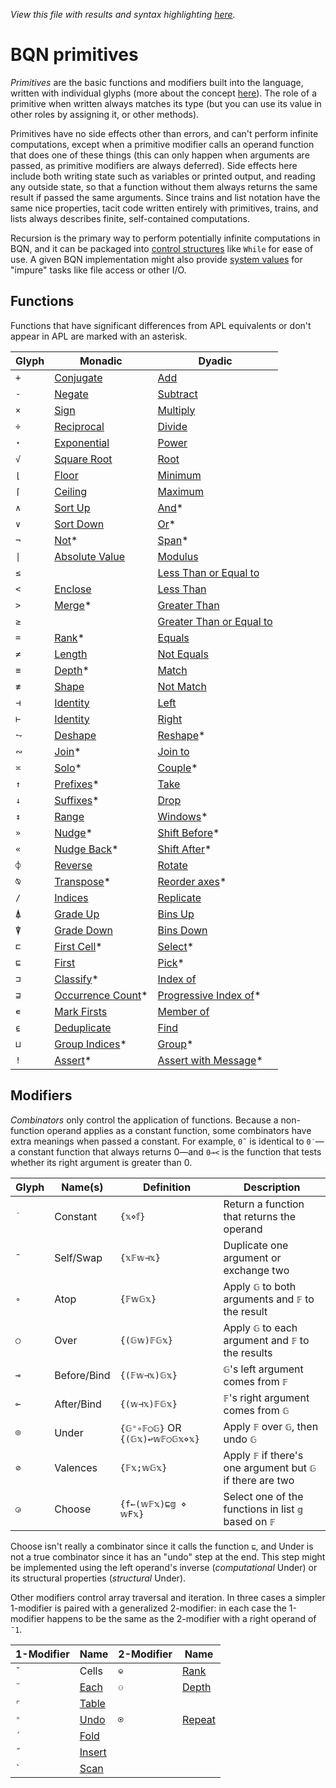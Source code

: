 *View this file with results and syntax highlighting [here](https://mlochbaum.github.io/BQN/doc/primitive.html).*

# BQN primitives

*Primitives* are the basic functions and modifiers built into the language, written with individual glyphs (more about the concept [here](../commentary/primitive.md)). The role of a primitive when written always matches its type (but you can use its value in other roles by assigning it, or other methods).

Primitives have no side effects other than errors, and can't perform infinite computations, except when a primitive modifier calls an operand function that does one of these things (this can only happen when arguments are passed, as primitive modifiers are always deferred). Side effects here include both writing state such as variables or printed output, and reading any outside state, so that a function without them always returns the same result if passed the same arguments. Since trains and list notation have the same nice properties, tacit code written entirely with primitives, trains, and lists always describes finite, self-contained computations.

Recursion is the primary way to perform potentially infinite computations in BQN, and it can be packaged into [control structures](control.md) like `While` for ease of use. A given BQN implementation might also provide [system values](../spec/system.md) for "impure" tasks like file access or other I/O.

## Functions

Functions that have significant differences from APL equivalents or don't appear in APL are marked with an asterisk.

| Glyph | Monadic                                             | Dyadic
|-------|-----------------------------------------------------|---------
| `+`   | [Conjugate](arithmetic.md#basic-arithmetic)         | [Add](arithmetic.md#basic-arithmetic)
| `-`   | [Negate](arithmetic.md#basic-arithmetic)            | [Subtract](arithmetic.md#basic-arithmetic)
| `×`   | [Sign](arithmetic.md#basic-arithmetic)              | [Multiply](arithmetic.md#basic-arithmetic)
| `÷`   | [Reciprocal](arithmetic.md#basic-arithmetic)        | [Divide](arithmetic.md#basic-arithmetic)
| `⋆`   | [Exponential](arithmetic.md#basic-arithmetic)       | [Power](arithmetic.md#basic-arithmetic)
| `√`   | [Square Root](arithmetic.md#basic-arithmetic)       | [Root](arithmetic.md#basic-arithmetic)
| `⌊`   | [Floor](arithmetic.md#additional-arithmetic)        | [Minimum](arithmetic.md#additional-arithmetic)
| `⌈`   | [Ceiling](arithmetic.md#additional-arithmetic)      | [Maximum](arithmetic.md#additional-arithmetic)
| `∧`   | [Sort Up](order.md#sort)                            | [And](logic.md)*
| `∨`   | [Sort Down](order.md#sort)                          | [Or](logic.md)*
| `¬`   | [Not](logic.md)*                                    | [Span](logic.md)*
| `\|`  | [Absolute Value](arithmetic.md#additional-arithmetic)| [Modulus](arithmetic.md#additional-arithmetic)
| `≤`   |                                                     | [Less Than or Equal to](arithmetic.md#comparisons)
| `<`   | [Enclose](enclose.md)                               | [Less Than](arithmetic.md#comparisons)
| `>`   | [Merge](couple.md)*                                 | [Greater Than](arithmetic.md#comparisons)
| `≥`   |                                                     | [Greater Than or Equal to](arithmetic.md#comparisons)
| `=`   | [Rank](shape.md)*                                   | [Equals](arithmetic.md#comparisons)
| `≠`   | [Length](shape.md)                                  | [Not Equals](arithmetic.md#comparisons)
| `≡`   | [Depth](depth.md)*                                  | [Match](match.md)
| `≢`   | [Shape](shape.md)                                   | [Not Match](match.md)
| `⊣`   | [Identity](identity.md)                             | [Left](identity.md)
| `⊢`   | [Identity](identity.md)                             | [Right](identity.md)
| `⥊`   | [Deshape](reshape.md)                               | [Reshape](reshape.md)*
| `∾`   | [Join](join.md)*                                    | [Join to](join.md)
| `≍`   | [Solo](couple.md)*                                  | [Couple](couple.md)*
| `↑`   | [Prefixes](prefixes.md)*                            | [Take](take.md)
| `↓`   | [Suffixes](prefixes.md)*                            | [Drop](take.md)
| `↕`   | [Range](range.md)                                   | [Windows](windows.md)*
| `»`   | [Nudge](shift.md)*                                  | [Shift Before](shift.md)*
| `«`   | [Nudge Back](shift.md)*                             | [Shift After](shift.md)*
| `⌽`   | [Reverse](reverse.md)                               | [Rotate](reverse.md#rotate)
| `⍉`   | [Transpose](transpose.md)*                          | [Reorder axes](transpose.md)*
| `/`   | [Indices](replicate.md#indices)                     | [Replicate](replicate.md)
| `⍋`   | [Grade Up](order.md#grade)                          | [Bins Up](order.md#bins)
| `⍒`   | [Grade Down](order.md#grade)                        | [Bins Down](order.md#bins)
| `⊏`   | [First Cell](select.md)*                            | [Select](select.md)*
| `⊑`   | [First](pick.md#first)                              | [Pick](pick.md)*
| `⊐`   | [Classify](selfcmp.md#classify)*                    | [Index of](search.md#index-of)
| `⊒`   | [Occurrence Count](selfcmp.md#occurrence-count)*    | [Progressive Index of](search.md#progressive-index-of)*
| `∊`   | [Mark Firsts](selfcmp.md#mark-firsts)               | [Member of](search.md#member-of)
| `⍷`   | [Deduplicate](selfcmp.md#deduplicate)               | [Find](find.md)
| `⊔`   | [Group Indices](group.md)*                          | [Group](group.md)*
| `!`   | [Assert](assert.md)*                                | [Assert with Message](assert.md)*

## Modifiers

<!--GEN combinator.bqn-->

*Combinators* only control the application of functions. Because a non-function operand applies as a constant function, some combinators have extra meanings when passed a constant. For example, `0˜` is identical to `0˙`—a constant function that always returns 0—and `0⊸<` is the function that tests whether its right argument is greater than 0.

Glyph | Name(s)     | Definition                     | Description
------|-------------|--------------------------------|---------------------------------------
`˙`   | Constant    | `{𝕩⋄𝕗}`                        | Return a function that returns the operand
`˜`   | Self/Swap   | `{𝕩𝔽𝕨⊣𝕩}`                      | Duplicate one argument or exchange two
`∘`   | Atop        | `{𝔽𝕨𝔾𝕩}`                       | Apply `𝔾` to both arguments and `𝔽` to the result
`○`   | Over        | `{(𝔾𝕨)𝔽𝔾𝕩}`                    | Apply `𝔾` to each argument and `𝔽` to the results
`⊸`   | Before/Bind | `{(𝔽𝕨⊣𝕩)𝔾𝕩}`                   | `𝔾`'s left argument comes from `𝔽`
`⟜`   | After/Bind  | `{(𝕨⊣𝕩)𝔽𝔾𝕩}`                   | `𝔽`'s right argument comes from `𝔾`
`⌾`   | Under       | `{𝔾⁼∘𝔽○𝔾}` OR `{(𝔾𝕩)↩𝕨𝔽○𝔾𝕩⋄𝕩}` | Apply `𝔽` over `𝔾`, then undo `𝔾`
`⊘`   | Valences    | `{𝔽𝕩;𝕨𝔾𝕩}`                     | Apply `𝔽` if there's one argument but `𝔾` if there are two
`◶`   | Choose      | `{f←(𝕨𝔽𝕩)⊑𝕘 ⋄ 𝕨F𝕩}`            | Select one of the functions in list `𝕘` based on `𝔽`

Choose isn't really a combinator since it calls the function `⊑`, and Under is not a true combinator since it has an "undo" step at the end. This step might be implemented using the left operand's inverse (*computational* Under) or its structural properties (*structural* Under).

Other modifiers control array traversal and iteration. In three cases a simpler 1-modifier is paired with a generalized 2-modifier: in each case the 1-modifier happens to be the same as the 2-modifier with a right operand of `¯1`.

1-Modifier | Name                                  | 2-Modifier | Name
-----------|---------------------------------------|------------|--------
`˘`        | Cells                                 | `⎉`        | [Rank](https://aplwiki.com/wiki/Rank_(operator))
`¨`        | [Each](map.md)                        | `⚇`        | [Depth](depth.md#the-depth-modifier)
`⌜`        | [Table](map.md)                       |
`⁼`        | [Undo](undo.md)                       | `⍟`        | [Repeat](repeat.md)
`´`        | [Fold](fold.md)                       |
`˝`        | [Insert](fold.md)                     |
`` ` ``    | [Scan](scan.md)                       |
